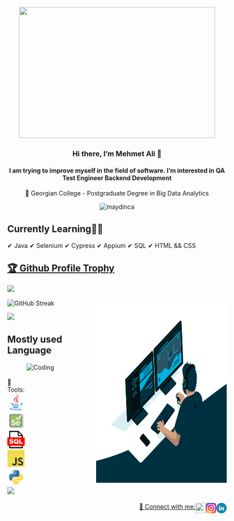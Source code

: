 <p align="center">
  <img width="450" height="300" src="https://user-images.githubusercontent.com/50720133/214767995-af6b465e-89cf-42f5-b4f9-92531f9b2589.gif">
</p>

<h3 align="center"> Hi there, I’m Mehmet Ali 👋</h3>
<h4 align="center">I am trying to improve myself in the field of software. I’m interested in QA Test Engineer Backend Development</h4> 

<p align="center">🏫 Georgian College - Postgraduate Degree in Big Data Analytics</p>
<p align="center">
  <img src="https://komarev.com/ghpvc/?username=maydinca&label=Profile%20views&color=0e75b6&style=flat" alt="maydinca" />
</p>

##  Currently Learning👨‍🎓
✔ Java ✔ Selenium ✔ Cypress
✔ Appium ✔ SQL   ✔ HTML && CSS

<a href="https://github.com/maydinca/readme"><h2>🏆 Github Profile Trophy</h2></a>
<a href="https://github.com/maydinca/readme">
  <img width=800 src="https://github-profile-trophy.vercel.app/?username=maydinca&column=8&theme=gruvbox&no-frame=true"/>
</a>

<img align="right" alt="GIF" src="https://github.com/maydinca/maydinca/blob/main/repo/code.gif?raw=true" width="300" height="420"  />

![GitHub Streak](https://github-readme-streak-stats.herokuapp.com?user=maydinca&theme=dark&hide_border=false)


<picture>
  <source 
    srcset="https://github-readme-stats-git-masterrstaa-rickstaa.vercel.app/api?username=maydinca&show_icons=true&theme=dark"
    media="(prefers-color-scheme: dark)"
  />
  <source
    srcset="https://github-readme-stats-git-masterrstaa-rickstaa.vercel.app/api?username=maydinca&show_icons=true&theme=dark"
    media="(prefers-color-scheme: dark)"
  />
  <img src="https://github-readme-stats.vercel.app/api?username=maydinca&show_icons=false" />
</picture>

<br/>

## Mostly used Language
<img align="right" alt="Coding" width="160" height="200" src="https://media.giphy.com/media/USV0ym3bVWQJJmNu3N/giphy.gif">
<br/>
  <div align="left">
  <br/>  
 🔧Tools:
  <br>
<div align="cneter>
            <br/>
           
<a href="https://www.java.com" rel="nofollow">
                    <img src="https://raw.githubusercontent.com/devicons/devicon/master/icons/java/java-original.svg" alt="java" width="40" height="40" style="max-width: 100%;">
                        </a>
                        
 <a href="https://www.selenium.dev/" rel="nofollow">
                    <img src="https://github.com/maydinca/maydinca/blob/main/repo/icons8-selenium.svg" alt="java" width="40" height="40" style="max-width: 100%;">
                        </a>
                        
<a href="https://" rel="nofollow">
                    <img src="https://github.com/maydinca/maydinca/blob/main/repo/sql-icon.svg" alt="java" width="40" height="40" style="max-width: 100%;">
                        </a>      
                          
<a href="https://www.javascript.com" rel="nofollow">
                    <img src="https://raw.githubusercontent.com/devicons/devicon/master/icons/javascript/javascript-original.svg" alt="java" width="40" height="40" style="max-width: 100%;">
                        </a>
                       
<a href="https://www.python.org" rel="nofollow">
                    <img src="https://raw.githubusercontent.com/devicons/devicon/master/icons/python/python-original.svg" alt="python" width="40" height="40" style="max-width: 100%;">
                        </a>
    
  </br>
    
</div>

<div align="left">
  <a rel="nofollow" href="https://github.com/maydinca/maydinca">
    <img width="30%" src="https://github-readme-stats-git-masterrstaa-rickstaa.vercel.app/api/top-langs/?username=maydinca&langs_count=8&&theme=dark&hide_border=false)](https://github.com/maydinca/github-readme-stats">
    </a>

<div align="right">
  <a rel="nofollow" href="https://github.com/maydinca/maydinca"> 
                                                               <br>
📩 Connect with me:
    <img align="right" alt="linkedin | LinkedIn" width="24px" src="https://github.com/maydinca/maydinca/blob/main/repo/Linkedin_circle.svg" />
    <img align="right" height="24" width="24" src="https://github.com/maydinca/maydinca/blob/main/repo/Instagram_logo_2016.svg" />
    <img align="right" height="24" width="24" src="https://github.com/maydinca/maydinca/blob/main/repo/Gmail_Icon_(2013-2020).svg" />
</a>
</div>
